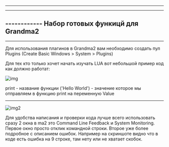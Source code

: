 ------------------------------------------------
------------ 
------------    Набор готовых функицй для Grandma2
------------ 
------------------------------------------------


Для использования плагинов в Grandma2 вам необходимо создать пул Plugins (Create Basic Windows > System > Plugins)

Для тех кто только хочет начать изучать LUA вот небольшой пример код как должно работат:

![img](https://user-images.githubusercontent.com/29582986/156346354-4ffc31f9-9266-4423-8a6f-c370f013fddb.png)

print - название функции
('Hello World')  - значение которое мы отправляем в функцию print на переменную Value

------------------------------------------------  
![img2](https://user-images.githubusercontent.com/29582986/156346553-39c353c9-7c4e-46aa-b470-b5402d80b26b.png)

Для удобства написания и проверки кода лучше всего использовать сразу 2 окна в ma2 это Command Line Feedback и System Monitoring. Первое окно просто отклик командной строки. Второе уже более подробное с описанием ошибок. Например на скриншоте видно что в коде есть ошибка на 9 строке, там нету или не хватает скобок.
